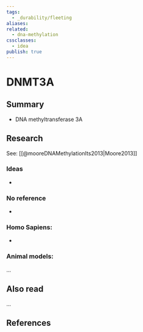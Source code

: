 ```yaml
---
tags:
  - _durability/fleeting
aliases: 
related:
  - dna-methylation
cssclasses:
  - idea
publish: true
---
```

# DNMT3A

## Summary
- DNA methyltransferase 3A


## Research
See: [[@mooreDNAMethylationIts2013|Moore2013]]

### Ideas
- 

### No reference
- 

### Homo Sapiens:
- 

### Animal models:
...

## Also read
...


## References

